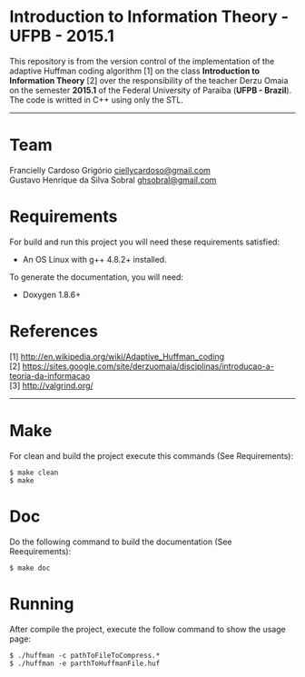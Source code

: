 Introduction to Information Theory - UFPB - 2015.1
====================

This repository is from the version control of the implementation of the adaptive Huffman coding algorithm [1] on the class **Introduction to Information Theory** [2] over the responsibility of the teacher Derzu Omaia on the semester **2015.1** of the Federal University of Paraiba (**UFPB - Brazil**). The code is writted in C++ using only the STL.

- - -
# Team

Francielly Cardoso Grigório <ciellycardoso@gmail.com> <br>
Gustavo Henrique da Silva Sobral <ghsobral@gmail.com> <br>

# Requirements

For build and run this project you will need these requirements satisfied:
- An OS Linux with g++ 4.8.2+ installed.

To generate the documentation, you will need:
- Doxygen 1.8.6+

# References

[1] http://en.wikipedia.org/wiki/Adaptive_Huffman_coding <br>
[2] https://sites.google.com/site/derzuomaia/disciplinas/introducao-a-teoria-da-informacao <br>
[3] http://valgrind.org/ <br>

- - -
# Make

For clean and build the project execute this commands (See Requirements):
~~~
$ make clean
$ make
~~~

# Doc

Do the following command to build the documentation (See Reequirements):
~~~
$ make doc
~~~

# Running

After compile the project, execute the follow command to show the usage page:
~~~~
$ ./huffman -c pathToFileToCompress.*
$ ./huffman -e parthToHuffmanFile.huf
~~~~